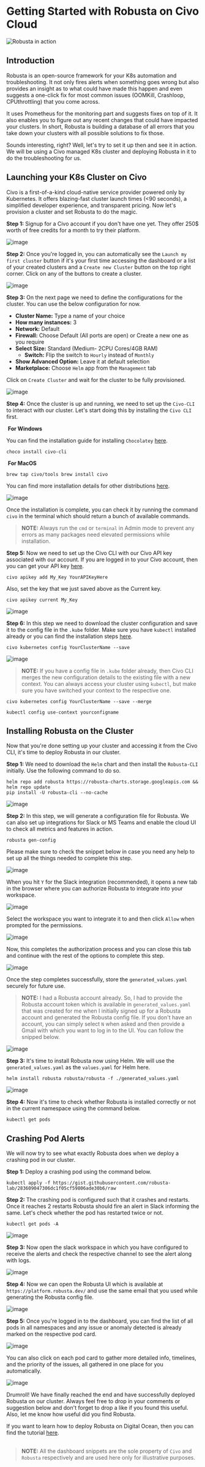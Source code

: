 # Getting Started with Robusta on Civo Cloud

![Robusta in action](R.gif)

## Introduction

Robusta is an open-source framework for your K8s automation and troubleshooting. It not only fires alerts when something goes wrong but also provides an insight as to what could have made this happen and even suggests a one-click fix for most common issues (OOMKill, Crashloop, CPUthrottling) that you come across.

It uses Prometheus for the monitoring part and suggests fixes on top of it. It also enables you to figure out any recent changes that could have impacted your clusters. In short, Robusta is building a database of all errors that you take down your clusters with all possible solutions to fix those.

Sounds interesting, right? Well, let's try to set it up then and see it in action. We will be using a Civo managed K8s cluster and deploying Robusta in it to do the troubleshooting for us.

## Launching your K8s Cluster on Civo

Civo is a first-of-a-kind cloud-native service provider powered only by Kubernetes. It offers blazing-fast cluster launch times (<90 seconds), a simplified developer experience, and transparent pricing. Now let's provision a cluster and set Robusta to do the magic.

**Step 1:** Signup for a Civo account if you don't have one yet. They offer 250$ worth of free credits for a month to try their platform.

![image](CivoSignup.png)

**Step 2:** Once you're logged in, you can automatically see the `Launch my first cluster` button if it's your first time accessing the dashboard or a list of your created clusters and a `Create new Cluster` button on the top right corner. Click on any of the buttons to create a cluster.

![image](CivoDash.png)

**Step 3:** On the next page we need to define the configurations for the cluster. You can use the below configuration for now.

- **Cluster Name:** Type a name of your choice 
- **How many instances:** 3 
- **Network:** Default 
- **Firewall:** Choose Default (All ports are open) or Create a new one as you require
- **Select Size:** Standard (Medium- 2CPU Cores/4GB RAM)   
    - **Switch:** Flip the switch to `Hourly` instead of `Monthly` 
- **Show Advanced Option:** Leave it at default selection 
- **Marketplace:** Choose `Helm` app from the `Management` tab

Click on `Create Cluster` and wait for the cluster to be fully provisioned.

![image](CivoConfig.png)

**Step 4:** Once the cluster is up and running, we need to set up the `Civo-CLI` to interact with our cluster. Let's start doing this by installing the `Civo CLI` first.

 **For Windows**

You can find the installation guide for installing `Chocolatey` [here](https://chocolatey.org/install).

```
choco install civo-cli 
```

 **For MacOS**

```
brew tap civo/tools brew install civo
```
You can find more installation details for other distributions [here](https://github.com/civo/cli#set-up).

![image](CivoCLI.png)

Once the installation is complete, you can check it by running the command `civo` in the terminal which should return a bunch of available commands.

> **NOTE:** Always run the `cmd` or `terminal` in Admin mode to prevent any errors as many packages need elevated permissions while installation.

**Step 5:** Now we need to set up the Civo CLI with our Civo API key associated with our account. If you are logged in to your Civo account, then you can get your API key [here](https://www.civo.com/api#authentication).

```
civo apikey add My_Key YourAPIKeyHere
```

Also, set the key that we just saved above as the Current key.

```
civo apikey current My_Key
```

![image](CivoAPI.png)

**Step 6:** In this step we need to download the cluster configuration and save it to the config file in the `.kube` folder. Make sure you have `kubectl` installed already or you can find the installation steps [here](https://kubernetes.io/docs/tasks/tools/).

```
civo kubernetes config YourClusterName --save
```

![image](ClusterConfig.png)

> **NOTE:** If you have a config file in `.kube` folder already, then Civo CLI merges the new configuration details to the existing file with a new context. You can always access your cluster using `kubectl`, but make sure you have switched your context to the respective one.

```
civo kubernetes config YourClusterName --save --merge
```

```
kubectl config use-context yourconfigname
```

## Installing Robusta on the Cluster

Now that you're done setting up your cluster and accessing it from the Civo CLI, it's time to deploy Robusta in our cluster.

**Step 1:** We need to download the `Helm` chart and then install the `Robusta-CLI` initially. Use the following command to do so.

```
helm repo add robusta https://robusta-charts.storage.googleapis.com && helm repo update
pip install -U robusta-cli --no-cache
```

![image](RobustaCLI.png)

**Step 2:** In this step, we will generate a configuration file for Robusta. We can also set up integrations for Slack or MS Teams and enable the cloud UI to check all metrics and features in action.

```
robusta gen-config
```

Please make sure to check the snippet below in case you need any help to set up all the things needed to complete this step.

![image](RobustaConfig.png)

When you hit `Y` for the Slack integration (recommended), it opens a new tab in the browser where you can authorize Robusta to integrate into your workspace.

![image](AddSlack.png)

Select the workspace you want to integrate it to and then click `Allow` when prompted for the permissions.

![image](AllowSlack.png)

Now, this completes the authorization process and you can close this tab and continue with the rest of the options to complete this step.

![image](SlackDone.png)

Once the step completes successfully, store the `generated_values.yaml` securely for future use.

> **NOTE:** I had a Robusta account already. So, I had to provide the Robusta account token which is available in `generated_values.yaml` that was created for me when I initially signed up for a Robusta account and generated the Robusta config file. If you don't have an account, you can simply select `N` when asked and then provide a Gmail with which you want to log in to the UI. You can follow the snipped below.

![image](robustaSetup.png)

**Step 3:** It's time to install Robusta now using Helm. We will use the `generated_values.yaml` as the `values.yaml` for Helm here.

```
helm install robusta robusta/robusta -f ./generated_values.yaml
```

![image](RobustaInstall.png)

**Step 4:** Now it's time to check whether Robusta is installed correctly or not in the current namespace using the command below.

```
kubectl get pods
```

## Crashing Pod Alerts

We will now try to see what exactly Robusta does when we deploy a crashing pod in our cluster.

**Step 1:** Deploy a crashing pod using the command below.

```
kubectl apply -f https://gist.githubusercontent.com/robusta-lab/283609047306dc1f05cf59806ade30b6/raw
```

**Step 2:** The crashing pod is configured such that it crashes and restarts. Once it reaches 2 restarts Robusta should fire an alert in Slack informing the same. Let's check whether the pod has restarted twice or not.

```
kubectl get pods -A
```

![image](CrashPod.png)

**Step 3:** Now open the slack workspace in which you have configured to receive the alerts and check the respective channel to see the alert along with logs.

![image](SlackCrashPod.png)

**Step 4:** Now we can open the Robusta UI which is available at `https://platform.robusta.dev/` and use the same email that you used while generating the Robusta config file.

![image](RobustaLogin.png)

**Step 5:** Once you're logged in to the dashboard, you can find the list of all pods in all namespaces and any issue or anomaly detected is already marked on the respective pod card.

![image](RobustaUI.png)

You can also click on each pod card to gather more detailed info, timelines, and the priority of the issues, all gathered in one place for you automatically.

![image](UIDesc.png)

Drumroll! We have finally reached the end and have successfully deployed Robusta on our cluster. Always feel free to drop in your comments or suggestion below and don't forget to drop a like if you found this useful. Also, let me know how useful did you find Robusta.

If you want to learn how to deploy Robusta on Digital Ocean, then you can find the tutorial [here](https://dev.to/heyrutam/getting-started-with-robusta-on-digital-ocean-3g41).<br/><br/>

> **NOTE:** All the dashboard snippets are the sole property of `Civo` and `Robusta` respectively and are used here only for illustrative purposes.
